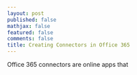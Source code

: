 ```yaml
---
layout: post
published: false
mathjax: false
featured: false
comments: false
title: Creating Connectors in Office 365
---
```

Office 365 connectors are online apps that 
